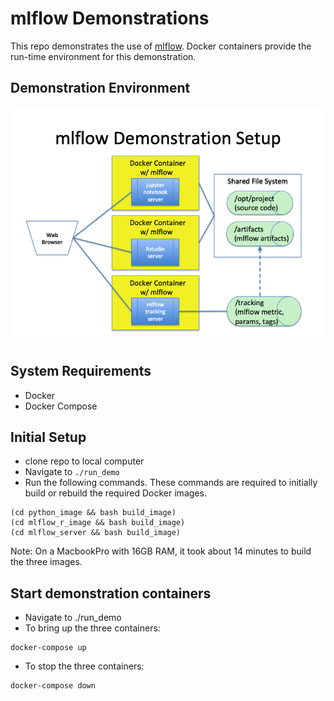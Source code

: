 # mlflow Demonstrations

This repo demonstrates the use of [mlflow](https://github.com/mlflow/mlflow).  Docker containers
provide the run-time environment for this demonstration.

## Demonstration Environment
![](images/demo_environment_architecture.png)


## System Requirements
* Docker
* Docker Compose




## Initial Setup
* clone repo to local computer
* Navigate to `./run_demo`
* Run the following commands.  These commands are required 
to initially build or rebuild the required Docker images.
```
(cd python_image && bash build_image)
(cd mlflow_r_image && bash build_image)
(cd mlflow_server && bash build_image)
```
Note:  On a MacbookPro with 16GB RAM, it took about 14 minutes to 
build the three images.


## Start demonstration containers
* Navigate to ./run_demo
* To bring up the three containers:
```
docker-compose up
```
* To stop the three containers:
```
docker-compose down
```
